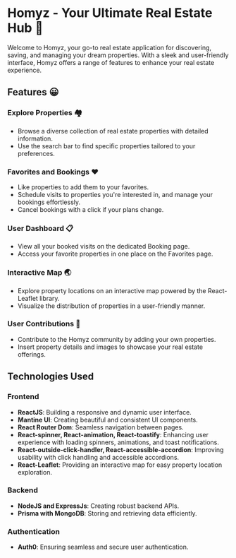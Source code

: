 # Homyz - Your Ultimate Real Estate Hub 🏡

Welcome to Homyz, your go-to real estate application for discovering, saving, and managing your dream properties. With a sleek and user-friendly interface, Homyz offers a range of features to enhance your real estate experience.

## Features :grinning:

### Explore Properties :houses:
- Browse a diverse collection of real estate properties with detailed information.
- Use the search bar to find specific properties tailored to your preferences.

### Favorites and Bookings :heart:
- Like properties to add them to your favorites.
- Schedule visits to properties you're interested in, and manage your bookings effortlessly.
- Cancel bookings with a click if your plans change.

### User Dashboard :clipboard:
- View all your booked visits on the dedicated Booking page.
- Access your favorite properties in one place on the Favorites page.

### Interactive Map :earth_asia:
- Explore property locations on an interactive map powered by the React-Leaflet library.
- Visualize the distribution of properties in a user-friendly manner.

### User Contributions :love_hotel:
- Contribute to the Homyz community by adding your own properties.
- Insert property details and images to showcase your real estate offerings.

## Technologies Used

### Frontend
- **ReactJS**: Building a responsive and dynamic user interface.
- **Mantine UI**: Creating beautiful and consistent UI components.
- **React Router Dom**: Seamless navigation between pages.
- **React-spinner, React-animation, React-toastify**: Enhancing user experience with loading spinners, animations, and toast notifications.
- **React-outside-click-handler, React-accessible-accordion**: Improving usability with click handling and accessible accordions.
- **React-Leaflet**: Providing an interactive map for easy property location exploration.

### Backend
- **NodeJS and ExpressJs**: Creating robust backend APIs.
- **Prisma with MongoDB**: Storing and retrieving data efficiently.

### Authentication
- **Auth0**: Ensuring seamless and secure user authentication.
